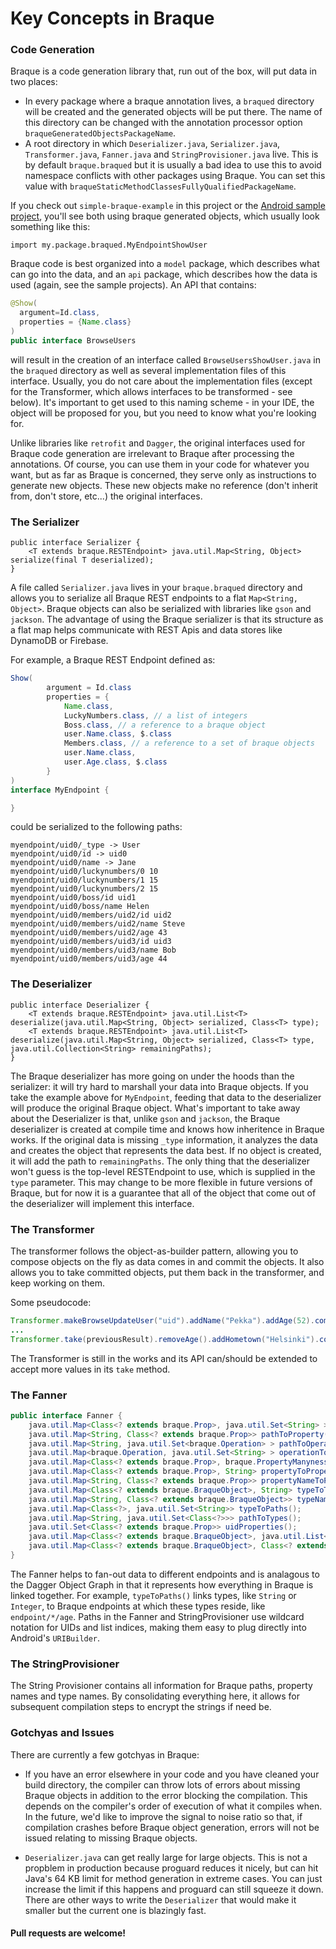 # Key Concepts in Braque

### Code Generation

Braque is a code generation library that, run out of the box, will put data in
two places:

* In every package where a braque annotation lives, a `braqued` directory will
be created and the generated objects will be put there.  The name of this directory
can be changed with the annotation processor option `braqueGeneratedObjectsPackageName`.
* A root directory in which `Deserializer.java`, `Serializer.java`, `Transformer.java`,
`Fanner.java` and `StringProvisioner.java` live.  This is by default `braque.braqued`
but it is usually a bad idea to use this to avoid namespace conflicts with other
packages using Braque.  You can set this value with
`braqueStaticMethodClassesFullyQualifiedPackageName`.

If you check out `simple-braque-example` in this project or the
[Android sample project][1], you'll see both using braque generated objects, which
usually look something like this:

`import my.package.braqued.MyEndpointShowUser`

Braque code is best organized into a `model` package, which describes what can go into the
data, and an `api` package, which describes how the data is used (again, see the
sample projects).  An API that contains:

```java
@Show(
  argument=Id.class,
  properties = {Name.class}
)
public interface BrowseUsers
```

will result in the creation of an interface called `BrowseUsersShowUser.java` in
the `braqued` directory as well as several implementation files of this interface.
Usually, you do not care about the implementation files (except for the Transformer,
which allows interfaces to be transformed - see below).  It's important to get
used to this naming scheme - in your IDE, the object will be proposed for you,
but you need to know what you're looking for.

Unlike libraries like `retrofit` and `Dagger`, the original interfaces used for Braque
code generation are irrelevant to Braque after processing the annotations.  Of course,
you can use them in your code for whatever you want, but as far as Braque is concerned,
they serve only as instructions to generate new objects.  These new objects make
no reference (don't inherit from, don't store, etc...) the original interfaces.

### The Serializer

```
public interface Serializer {
    <T extends braque.RESTEndpoint> java.util.Map<String, Object> serialize(final T deserialized);
}
```

A file called `Serializer.java` lives in your `braque.braqued` directory
and allows you to serialize all Braque REST endpoints to a flat `Map<String, Object>`.
Braque objects can also be serialized with libraries like `gson` and `jackson`.
The advantage of using the Braque serializer is that its structure as a flat map
helps communicate with REST Apis and data stores like DynamoDB or Firebase.

For example, a Braque REST Endpoint defined as:

```java
Show(
        argument = Id.class
        properties = {
            Name.class,
            LuckyNumbers.class, // a list of integers
            Boss.class, // a reference to a braque object
            user.Name.class, $.class
            Members.class, // a reference to a set of braque objects
            user.Name.class,
            user.Age.class, $.class
        }
)
interface MyEndpoint {

}
```

could be serialized to the following paths:

```
myendpoint/uid0/_type -> User
myendpoint/uid0/id -> uid0 
myendpoint/uid0/name -> Jane
myendpoint/uid0/luckynumbers/0 10
myendpoint/uid0/luckynumbers/1 15
myendpoint/uid0/luckynumbers/2 15
myendpoint/uid0/boss/id uid1
myendpoint/uid0/boss/name Helen
myendpoint/uid0/members/uid2/id uid2
myendpoint/uid0/members/uid2/name Steve
myendpoint/uid0/members/uid2/age 43
myendpoint/uid0/members/uid3/id uid3
myendpoint/uid0/members/uid3/name Bob
myendpoint/uid0/members/uid3/age 44
```

### The Deserializer

```
public interface Deserializer {
    <T extends braque.RESTEndpoint> java.util.List<T> deserialize(java.util.Map<String, Object> serialized, Class<T> type);
    <T extends braque.RESTEndpoint> java.util.List<T> deserialize(java.util.Map<String, Object> serialized, Class<T> type, java.util.Collection<String> remainingPaths);
}
```

The Braque deserializer has more going on under the hoods than the serializer:
it will try hard to marshall your data into Braque objects.  If you take the example
above for `MyEndpoint`, feeding that data to the deserializer will produce the
original Braque object.  What's important to take away about the Deserializer is
that, unlike `gson` and `jackson`, the Braque deserializer is created at compile
time and knows how inheritence in Braque works.  If the original data is
missing `_type` information, it analyzes the data and creates the object that
represents the data best.  If no object is created, it will add the path to
`remainingPaths`. The only thing that the deserializer won't guess is the
top-level RESTEndpoint to use, which is supplied in the `type` parameter.
This may change to be more flexible in future versions of Braque, but for
now it is a guarantee that all of the object that come out of the deserializer
will implement this interface.

### The Transformer

The transformer follows the object-as-builder pattern, allowing you to compose
objects on the fly as data comes in and commit the objects.  It also allows you
to take committed objects, put them back in the transformer, and keep working on them.

Some pseudocode:

```java
Transformer.makeBrowseUpdateUser("uid").addName("Pekka").addAge(52).commit();
...
Transformer.take(previousResult).removeAge().addHometown("Helsinki").commit();
```

The Transformer is still in the works and its API can/should be extended to accept
more values in its `take` method.

### The Fanner

```java
public interface Fanner {
    java.util.Map<Class<? extends braque.Prop>, java.util.Set<String> > propertyToPaths();
    java.util.Map<String, Class<? extends braque.Prop>> pathToProperty();
    java.util.Map<String, java.util.Set<braque.Operation> > pathToOperations();
    java.util.Map<braque.Operation, java.util.Set<String> > operationToPaths();
    java.util.Map<Class<? extends braque.Prop>, braque.PropertyManyness> propertyToPropertyManyness();
    java.util.Map<Class<? extends braque.Prop>, String> propertyToPropertyName();
    java.util.Map<String, Class<? extends braque.Prop>> propertyNameToProperty();
    java.util.Map<Class<? extends braque.BraqueObject>, String> typeToTypeName();
    java.util.Map<String, Class<? extends braque.BraqueObject>> typeNameToType();
    java.util.Map<Class<?>, java.util.Set<String>> typeToPaths();
    java.util.Map<String, java.util.Set<Class<?>>> pathToTypes();
    java.util.Set<Class<? extends braque.Prop>> uidProperties();
    java.util.Map<Class<? extends braque.BraqueObject>, java.util.List<Class<? extends braque.BraqueObject>>> typeToSubTypes();
    java.util.Map<Class<? extends braque.BraqueObject>, Class<? extends braque.BraqueObject>>  typeToSuperTypes();
}

```

The Fanner helps to fan-out data to different endpoints and is analagous to the
Dagger Object Graph in that it represents how everything in Braque is linked together.
For example, `typeToPaths()` links types, like `String` or `Integer`, to Braque
endpoints at which these types reside, like `endpoint/*/age`.  Paths in the
Fanner and StringProvisioner use wildcard notation for UIDs and list indices,
making them easy to plug directly into Android's `URIBuilder`.

### The StringProvisioner

The String Provisioner contains all information for Braque paths, property names
and type names.  By consolidating everything here, it allows for subsequent
compilation steps to encrypt the strings if need be.

### Gotchyas and Issues

There are currently a few gotchyas in Braque:

* If you have an error elsewhere in your code and you have cleaned your
build directory, the compiler can throw lots of errors about missing Braque
objects in addition to the error blocking the compilation.  This depends
on the compiler's order of execution of what it compiles when.  In the future, we'd
like to improve the signal to noise ratio so that, if compilation crashes before
Braque object generation, errors will not be issued relating to missing Braque objects.

* `Deserializer.java` can get really large for large objects.  This is not a
propblem in production because proguard reduces it nicely, but can hit Java's
64 KB limit for method generation in extreme cases.  You can just increase the limit
if this happens and proguard can still squeeze it down.  There are other ways
to write the `Deserializer` that would make it smaller but the current one
is blazingly fast.

#### Pull requests are welcome!

[1]: http://www.github.com/mikesol/favorite-things